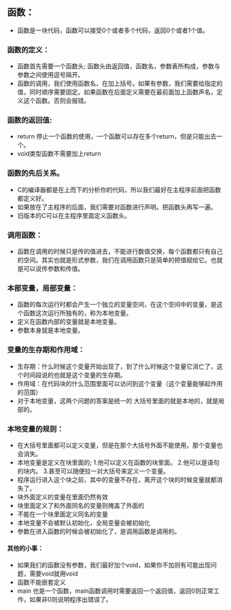 ## 函数：
* 函数是一块代码，函数可以接受0个或者多个代码，返回0个或者1个值。
### 函数的定义：
* 函数首先需要一个函数头; 函数头由返回值，函数名，参数表所构成，参数与参数之间使用逗号隔开。
* 函数的调用，我们使用函数名，在加上括号。如果有参数，我们需要给指定的值，同时顺序需要固定。如果函数在后面定义需要在最前面加上函数声名，定义这个函数。否则会报错。
### 函数的返回值:
* return 停止一个函数的使用，一个函数可以存在多个return，但是只能出去一个。
* void类型函数不需要加上return
### 函数的先后关系。
* C的编译器都是在上而下的分析你的代码，所以我们最好在主程序前面把函数都定义好。
* 如果放在了主程序的后面，我们需要对函数进行声明。把函数头再写一遍。
* 旧版本的C可以在主程序里面定义函数头。
### 调用函数：
* 函数在调用的时候只是传的值进去，不能进行数值交换，每个函数都只有自己的空间。其实也就是形式参数，我们在调用函数只是简单的把值赋给它。也就是可以说传参数和传值。
### 本部变量，局部变量：
* 函数的每次运行时都会产生一个独立的变量空间，在这个空间中的变量，是这个函数这次运行所独有的，称为本地变量。
* 定义在函数内部的变量就是本地变量。
* 参数本身就是本地变量。
### 变量的生存期和作用域：
* 生存期：什么时候这个变量开始出现了，到了什么时候这个变量它消亡了，这个时间段说的也就是这个变量的生存期。
* 作用域：在代码块的什么范围里面可以访问到这个变量（这个变量能够起作用的范围）
* 对于本地变量，这两个问题的答案是统一的 大括号里面的就是本地的，就是局部的。
### 本地变量的规则：
* 在大括号里面都可以定义变量，但是在那个大括号外面不能使用，那个变量也会消失。
* 本地变量是定义在块里面的;
		1.他可以定义在函数的块里面。
		2.他可以是语句的块内。
		3.甚至可以随便拉一对大括号来定义一个变量。
* 程序运行进入这个块之前，其中的变量不存在，离开这个块的时候变量就都消失了。
* 块外面定义的变量在里面仍然有效
* 块里面定义了和外面同名的变量则掩盖了外面的
* 不能在一个块里面定义同名的变量
* 本地变量不会被默认初始化，全局变量会被初始化
* 参数在进入函数的时候会被初始化了，是调用函数是调用的。

#### 其他的小事：
* 如果我们的函数没有参数，我们最好加个void，如果你不加则有可能出现问题，需要void就用void
* 函数不能嵌套定义
* main 也是一个函数，main函数调用时需要返回一个返回值，返回0则正常工作，如果非0则说明程序出错误了。
